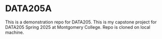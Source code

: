 # DATA205A
This is a demonstration repo for DATA205.
This is my capstone project for DATA205 Spring 2025 at Montgomery College.  Repo is cloned on local machine.

